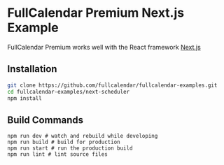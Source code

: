 
# FullCalendar Premium Next.js Example

FullCalendar Premium works well with the React framework [Next.js](https://nextjs.org/)


## Installation

```bash
git clone https://github.com/fullcalendar/fullcalendar-examples.git
cd fullcalendar-examples/next-scheduler
npm install
```


## Build Commands

```
npm run dev # watch and rebuild while developing
npm run build # build for production
npm run start # run the production build
npm run lint # lint source files
```
